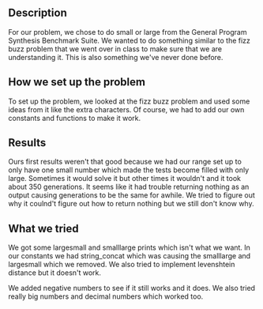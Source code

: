 ## Description
For our problem, we chose to do small or large from the General Program Synthesis Benchmark Suite. We wanted to do something similar to the fizz buzz problem that we went over in class to make sure that we are understanding it. This is also something we've never done before.

## How we set up the problem
To set up the problem, we looked at the fizz buzz problem and used some ideas from it like the extra characters. Of course, we had to add our own constants and functions to make it work. 

## Results
Ours first results weren't that good because we had our range set up to only have one small number which made the tests become filled with only large. Sometimes it would solve it but other times it wouldn't and it took about 350 generations. It seems like it had trouble returning nothing as an output causing generations to be the same for awhile. We tried to figure out why it coulnd't figure out how to return nothing but we still don't know why. 


## What we tried
We got some largesmall and smalllarge prints which isn't what we want. In our constants we had string_concat which was causing the smalllarge and largesmall which we removed. We also tried to implement levenshtein distance but it doesn't work. 

We added negative numbers to see if it still works and it does. We also tried really big numbers and decimal numbers which worked too. 
 


